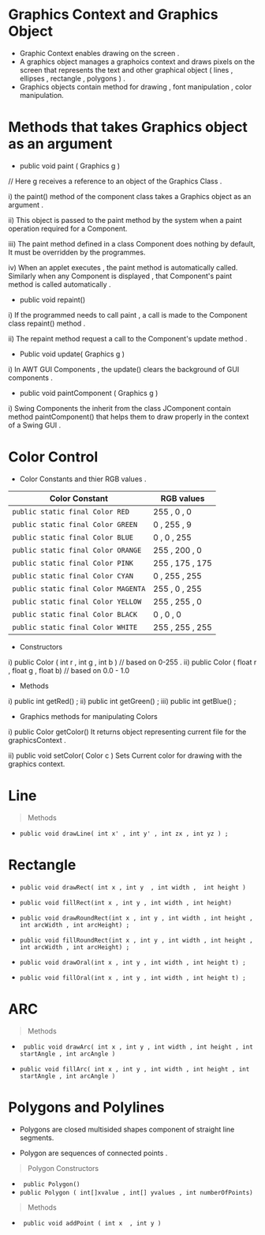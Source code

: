
# Graphics Context and Graphics Object

- Graphic Context enables drawing on the screen .
- A graphics object manages a graphoics context and draws pixels on the screen that represents the text and other graphical object ( lines , ellipses , rectangle , polygons ) .
- Graphics objects contain method for drawing , font manipulation , color manipulation.


# Methods that takes Graphics object as an argument 

- public void paint ( Graphics g )

// Here g receives a reference to an object of the Graphics Class .

i) the paint() method of the component class takes a Graphics object as an argument .

ii) This object is passed to the paint method by the system when a paint operation required for a Component.

iii) The paint method defined in a class Component does nothing by default, It must be overridden by the programmes.

iv) When an applet executes , the paint method is automatically called. Similarly when any Component is displayed , that Component's paint method is called automatically . 


- public void repaint()

i) If the programmed needs to call paint , a call is made to the Component class repaint() method .

ii) The repaint method request a call to the Component's update method .


- Public void update( Graphics g )

i) In AWT GUI Components , the update() clears the background of GUI components .


- public void paintComponent ( Graphics g )

i) Swing Components the inherit from the class JComponent contain method paintComponent() that helps them to draw properly in the context of a Swing GUI .



# Color Control

- Color Constants and thier  RGB values .

| Color Constant | RGB values |
|----------------|------------|
| ```public static final Color RED``` | 255 , 0 , 0 |
| ```public static final Color GREEN``` | 0 , 255 , 9|
| ```public static final Color BLUE``` | 0 , 0 , 255|
| ```public static final Color ORANGE``` | 255 , 200 , 0|
| ```public static final Color PINK``` | 255 , 175 , 175 |
| ```public static final Color CYAN``` | 0 , 255 , 255|
| ```public static final Color MAGENTA``` | 255 , 0 , 255|
| ```public static final Color YELLOW``` | 255 , 255 , 0|
| ```public static final Color BLACK``` | 0 , 0 , 0 |
| ```public static final Color WHITE``` | 255 , 255 , 255 |

- Constructors 

i) public Color ( int r , int g , int b )  // based on 0-255 .
ii) public Color ( float r , float g , float b) // based on 0.0 - 1.0

- Methods 

i) public int getRed() ;
ii) public int getGreen() ;
iii) public int getBlue() ;


- Graphics methods for manipulating Colors 

i) public Color getColor() 
            It returns object representing current file for the graphicsContext .

ii) public void setColor( Color c )
            Sets Current color for drawing with the graphics context.




# Line 

> Methods 
- ``` public void drawLine( int x' , int y' , int zx , int yz ) ; ```


# Rectangle

- ``` public void drawRect( int x , int y  , int width ,  int height ) ```

- ``` public void fillRect(int x , int y , int width , int height) ```

- ``` public void drawRoundRect(int x , int y , int width , int height , int arcWidth , int arcHeight) ; ```

- ``` public void fillRoundRect(int x , int y , int width , int height , int arcWidth , int arcHeight) ; ```

- ``` public void drawOral(int x , int y , int width , int height t) ; ```

- ``` public void fillOral(int x , int y , int width , int height t) ; ```


# ARC

> Methods

- ``` public void drawArc( int x , int y , int width , int height , int startAngle , int arcAngle )```

- ``` public void fillArc( int x , int y , int width , int height , int startAngle , int arcAngle ) ``` 



# Polygons and Polylines

- Polygons are closed multisided shapes component of straight line segments.

- Polygon are sequences of connected points .

> Polygon Constructors
- ``` public Polygon()```
- ```public Polygon ( int[]xvalue , int[] yvalues , int numberOfPoints)```

> Methods

- ``` public void addPoint ( int x  , int y )```

